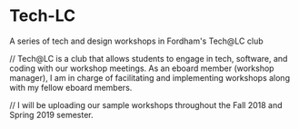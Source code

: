 # Tech-LC
A series of tech and design workshops in Fordham's Tech@LC club

// Tech@LC is a club that allows students to engage in tech, software, and coding with our workshop meetings. As an eboard member (workshop manager), I am in charge of facilitating and implementing workshops along with my fellow eboard members. 


// I will be uploading our sample workshops throughout the Fall 2018 and Spring 2019 semester. 
